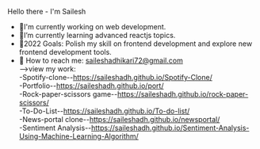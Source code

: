 Hello there - I'm Sailesh
- 🔭I'm currently working on web development.
- 🌱I’m currently learning advanced reactjs topics.
- 🥅2022 Goals: Polish my skill on frontend development and explore new frontend development tools.
- 👯 How to reach me: saileshadhikari72@gmail.com<br>
-->view my work:<br>
-Spotify-clone--https://saileshadh.github.io/Spotify-Clone/<br>
-Portfolio--https://saileshadh.github.io/port/<br>
-Rock-paper-scissors game--https://saileshadh.github.io/rock-paper-scissors/<br>
-To-Do-List--https://saileshadh.github.io/To-do-list/<br>
-News-portal clone--https://saileshadh.github.io/newsportal/<br>
-Sentiment Analysis--https://saileshadh.github.io/Sentiment-Analysis-Using-Machine-Learning-Algorithm/

